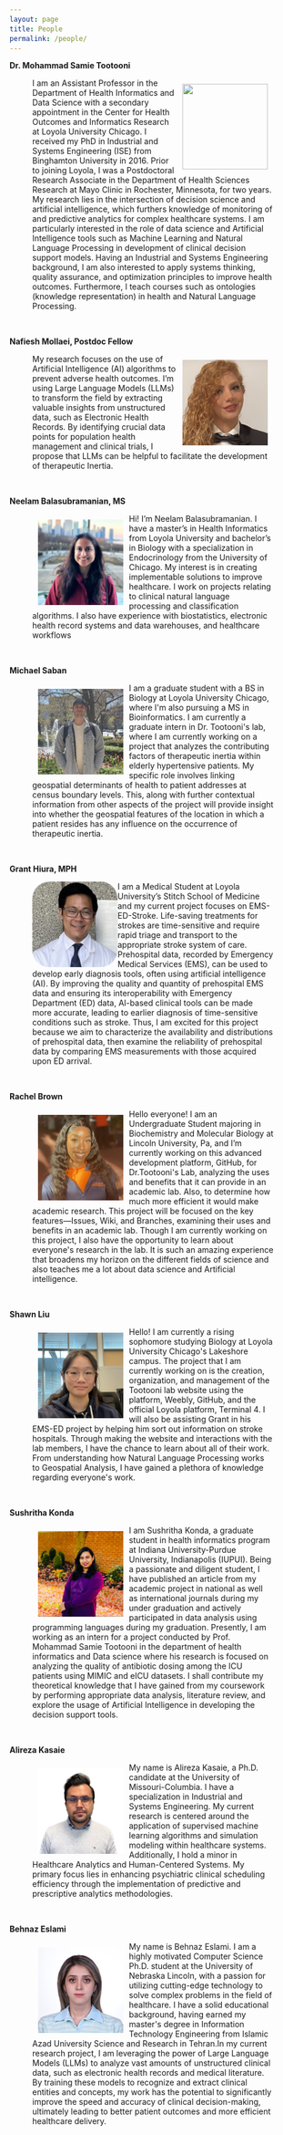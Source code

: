 ```yaml
---
layout: page
title: People
permalink: /people/
---
```


**Dr. Mohammad Samie Tootooni**

<figure>
    <a href="../images/mtootooni.jpg">
        <img src="https://github.com/TootooniLab/TootooniLab.github.io/blob/master/images/mtootooni.jpg?raw=true"  width="150px" height="150px" align="left" style="padding: 10px; float: right;"/>
    </a>
<figcaption>
        I am an Assistant Professor in the Department of Health Informatics and Data Science with a secondary appointment in the Center for Health Outcomes and Informatics Research at Loyola University Chicago. I received my PhD in Industrial and Systems Engineering (ISE) from Binghamton University in 2016. Prior to joining Loyola, I was a Postdoctoral Research Associate in the Department of Health Sciences Research at Mayo Clinic in Rochester, Minnesota, for two years.
My research lies in the intersection of decision science and artificial intelligence, which furthers knowledge of monitoring of and predictive analytics for complex healthcare systems. I am particularly interested in the role of data science and Artificial Intelligence tools such as Machine Learning and Natural Language Processing in development of clinical decision support models. Having an Industrial and Systems Engineering background, I am also interested to apply systems thinking, quality assurance, and optimization principles to improve health outcomes. Furthermore, I teach courses such as ontologies (knowledge representation) in health and Natural Language Processing.
</figcaption>
</figure>
<br>


**Nafiesh Mollaei, Postdoc Fellow**

<figure>
    <a href="../images/mtootooni.jpg">
        <img src="https://github.com/TootooniLab/TootooniLab.github.io/blob/master/images/mollaei.png?raw=true" width="150px" height="150px" align="left" style="padding: 10px; float: right;"/>
    </a>
<figcaption>
        My research focuses on the use of Artificial Intelligence (AI) algorithms to prevent adverse health outcomes. I’m using Large Language Models (LLMs) to transform the field by extracting valuable insights from unstructured data, such as Electronic Health Records. By identifying crucial data points for population health management and clinical trials, I propose that LLMs can be helpful to facilitate the development of therapeutic Inertia.
</figcaption>
</figure>
<br>


**Neelam ​Balasubramanian, MS**

<figure>
    <a href="../images/mtootooni.jpg">
        <img src="https://github.com/TootooniLab/TootooniLab.github.io/blob/master/images/balasubramanian.jpeg?raw=true" width="150px" height="150px" align="left" style="padding: 10px;"/>
    </a>
<figcaption>
        Hi! I’m Neelam Balasubramanian. I have a master’s in Health Informatics from Loyola University and bachelor’s in Biology with a specialization in Endocrinology from the University of Chicago. My interest is in creating implementable solutions to improve healthcare. I work on projects relating to clinical natural language processing and classification algorithms. I also have experience with biostatistics, electronic health record systems and data warehouses, and healthcare workflows
</figcaption>
</figure>
<br>


**Michael Saban**

<figure>
<a href="../images/mtootooni.jpg">
        <img src="https://github.com/TootooniLab/TootooniLab.github.io/blob/master/images/saban.jpeg?raw=true" width="150px" height="150px" align="left" style="padding: 10px;"/>
    </a>
<figcaption>
        I am a graduate student with a BS in Biology at Loyola University Chicago, where I'm also pursuing a MS in Bioinformatics. I am currently a graduate intern in Dr. Tootooni's lab, where I am currently working on a project that analyzes the contributing factors of therapeutic inertia within elderly hypertensive patients. My specific role involves linking geospatial determinants of health to patient addresses at census boundary levels. This, along with further contextual information from other aspects of the project will provide insight into whether the geospatial features of the location in which a patient resides has any influence on the occurrence of therapeutic inertia.
</figcaption>
</figure>
<br>


**Grant Hiura, MPH**

<figure>
<a href="../images/mtootooni.jpg">
        <img src="https://github.com/TootooniLab/TootooniLab.github.io/blob/master/images/hiura.jpeg?raw=true" width="150px" height="150px" align="left" style="border-radius:20%"/>
    </a>
<figcaption>
        I am a Medical Student at Loyola University’s Stitch School of Medicine and my current project focuses on EMS-ED-Stroke. Life-saving treatments for strokes are time-sensitive and require rapid triage and transport to the appropriate stroke system of care. Prehospital data, recorded by Emergency Medical Services (EMS), can be used to develop early diagnosis tools, often using artificial intelligence (AI). By improving the quality and quantity of prehospital EMS data and ensuring its interoperability with Emergency Department (ED) data, AI-based clinical tools can be made more accurate, leading to earlier diagnosis of time-sensitive conditions such as stroke. Thus, I am excited for this project because we aim to characterize the availability and distributions of prehospital data, then examine the reliability of prehospital data by comparing EMS measurements with those acquired upon ED arrival.

</figcaption>
</figure>
<br>


**Rachel Brown**

<figure>
<a href="../images/mtootooni.jpg">
        <img src="https://github.com/TootooniLab/TootooniLab.github.io/blob/master/images/brown.jpeg?raw=true" width="150px" height="150px" align="left" style="padding: 10px;"/>
    </a>
<figcaption>
        Hello everyone! I am an Undergraduate Student majoring in Biochemistry and Molecular Biology at Lincoln University, Pa, and I’m currently working on this advanced development platform, GitHub, for Dr.Tootooni's Lab, analyzing the uses and benefits that it can provide in an academic lab. Also, to determine how much more efficient it would make academic research. This project will be focused on the key features—Issues, Wiki, and Branches, examining their uses and benefits in an academic lab. Though I am currently working on this project, I also have the opportunity to learn about everyone's research in the lab. It is such an amazing experience that broadens my horizon on the different fields of science and also teaches me a lot about data science and Artificial intelligence.

</figcaption>
</figure>
<br>


**Shawn Liu**

<figure>
<a href="../images/mtootooni.jpg">
        <img src="https://github.com/TootooniLab/TootooniLab.github.io/blob/master/images/liu.jpeg?raw=true" width="150px" height="150px" align="left" style="padding: 10px;"/>
    </a>
<figcaption>
        Hello! I am currently a rising sophomore studying Biology at Loyola University Chicago's Lakeshore campus. The project that I am currently working on is the creation, organization, and management of the Tootooni lab website using the platform, Weebly, GitHub, and the official Loyola platform, Terminal 4. I will also be assisting Grant in his EMS-ED project by helping him sort out information on stroke hospitals​. Through making the website and interactions with the lab members, I have the chance to learn about all of their work. From understanding how Natural Language Processing works to Geospatial Analysis, I have gained a plethora of knowledge regarding everyone's work.
</figcaption>
</figure>
<br>


**Sushritha Konda​**

<figure>
<a href="../images/mtootooni.jpg">
        <img src="https://github.com/TootooniLab/TootooniLab.github.io/blob/master/images/konda.jpeg?raw=true" width="150px" height="150px" align="left" style="padding: 10px;"/>
    </a>
<figcaption>
        I am Sushritha Konda, a graduate student in health informatics program at Indiana University-Purdue University, Indianapolis (IUPUI). Being a passionate and diligent student, I have published an article from my academic project in national as well as international journals during my under graduation and actively participated in data analysis using programming languages during my graduation. Presently, I am working as an intern for a project conducted by Prof. Mohammad Samie Tootooni in the department of health informatics and Data science where his research is focused on analyzing the quality of antibiotic dosing among the ICU patients using MIMIC and eICU datasets. I shall contribute my theoretical knowledge that I have gained from my coursework by performing appropriate data analysis, literature review, and explore the usage of Artificial Intelligence in developing the decision support tools.
</figcaption>
</figure>
<br>


**Alireza Kasaie**

<figure>
<a href="../images/mtootooni.jpg">
        <img src="https://github.com/TootooniLab/TootooniLab.github.io/blob/master/images/kasaie.jpeg?raw=true" width="150px" height="150px" align="left" style="padding: 10px;"/>
    </a>
<figcaption>
        My name is Alireza Kasaie, a Ph.D. candidate at the University of Missouri-Columbia. I have a specialization in Industrial and Systems Engineering. My current research is centered around the application of supervised machine learning algorithms and simulation modeling within healthcare systems. Additionally, I hold a minor in Healthcare Analytics and Human-Centered Systems. My primary focus lies in enhancing psychiatric clinical scheduling efficiency through the implementation of predictive and prescriptive analytics methodologies.
</figcaption>
</figure>
<br>


**Behnaz Eslami**

<figure>
<a href="../images/mtootooni.jpg">
        <img src="https://github.com/TootooniLab/TootooniLab.github.io/blob/master/images/behnax.jpeg?raw=true" width="150px" height="150px" align="left" style="padding: 10px;"/>
    </a>
<figcaption>
        My name is Behnaz Eslami. I am a highly motivated Computer Science Ph.D. student at the University of Nebraska Lincoln, with a passion for utilizing cutting-edge technology to solve complex problems in the field of healthcare. I have a solid educational background, having earned my master's degree in Information Technology Engineering from Islamic Azad University Science and Research in Tehran.
​
    In my current research project, I am leveraging the power of Large Language Models (LLMs) to analyze vast amounts of unstructured clinical data, such as electronic health records and medical literature. By training these models to recognize and extract clinical entities and concepts, my work has the potential to significantly improve the speed and accuracy of clinical decision-making, ultimately leading to better patient outcomes and more efficient healthcare delivery.</figcaption>
</figure>
<br>




